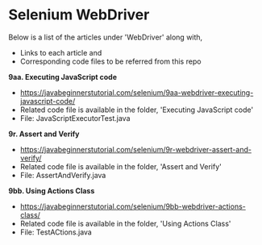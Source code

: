 # Selenium WebDriver

Below is a list of the articles under 'WebDriver' along with,
- Links to each article and 
- Corresponding code files to be referred from this repo

**9aa. Executing JavaScript code**
- https://javabeginnerstutorial.com/selenium/9aa-webdriver-executing-javascript-code/
- Related code file is available in the folder, 'Executing JavaScript code'
- File: JavaScriptExecutorTest.java

**9r. Assert and Verify**
- https://javabeginnerstutorial.com/selenium/9r-webdriver-assert-and-verify/
- Related code file is available in the folder, 'Assert and Verify'
- File: AssertAndVerify.java

**9bb. Using Actions Class**
- https://javabeginnerstutorial.com/selenium/9bb-webdriver-actions-class/
- Related code file is available in the folder, 'Using Actions Class'
- File: TestACtions.java
